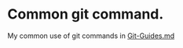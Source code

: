 # Common git command.

My common use of git commands in [Git-Guides.md](https://github.com/seanwohc/Git-Guides/blob/main/Git-Guides.md)
